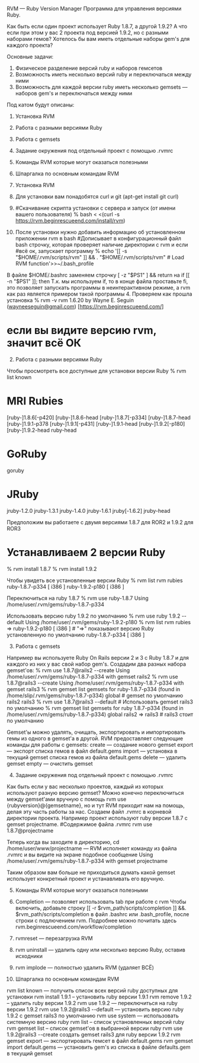 RVM — Ruby Version Manager 
Программа для управления версиями Ruby. 

Как быть если один проект использует Ruby 1.8.7, а другой 1.9.2? А что если при этом у вас 2 проекта под версией 1.9.2, но с разными наборами гемов? Хотелось бы вам иметь отдельные наборы gem's для каждого проекта? 

Основные задачи:
1. Физическое разделение версий ruby и наборов гемсетов
2. Возможность иметь несколько версий ruby и переключаться между ними
3. Возможность для каждой версии ruby иметь несколько gemsets — наборов gem's и переключаться между ними

Под катом будут описаны:
1. Установка RVM
2. Работа с разными версиями Ruby
3. Работа с gemsets
4. Задание окружения под отдельный проект с помощью .rvmrc
5. Команды RVM которые могут оказаться полезными 
6. Шпаргалка по основным командам RVM



1. Установка RVM

1. Для установки вам понадобятся curl и git (apt-get install git curl)
2.
    #Скачивание скрипта установки с сервера и запуск (от имени вашего пользователя)
     % bash < <(curl -s https://rvm.beginrescueend.com/install/rvm)
    

3. После установки нужно добавить информацию об установленном приложении rvm в bash
#Дописывает в конфигурационный файл bash строчку, которая проверяет наличие директории с rvm и если
#всё ок, запускает программу
% echo '[[ -s "$HOME/.rvm/scripts/rvm" ]] && . "$HOME/.rvm/scripts/rvm" # Load RVM function'>>~/.bash_profile

В файле $HOME/.bashrc заменяем строчку [ -z "$PS1" ] && return на if [[ -n "$PS1" ]]; then Т.к. мы используем if, то в конце файла проставьте fi, это позволяет запускать программы в неинтерактивном режиме, а rvm как раз является примером такой программы
4. Проверяем как прошла установка 
% rvm -v 
rvm 1.6.20 by Wayne E. Seguin (wayneeseguin@gmail.com) [https://rvm.beginrescueend.com/] 
# если вы видите версию rvm, значит всё ОК 


2. Работа с разными версиями Ruby

Чтобы просмотреть все доступные для установки версии Ruby 
% rvm list known
# MRI Rubies
[ruby-]1.8.6[-p420]
[ruby-]1.8.6-head
[ruby-]1.8.7[-p334]
[ruby-]1.8.7-head
[ruby-]1.9.1-p378
[ruby-]1.9.1[-p431]
[ruby-]1.9.1-head
[ruby-]1.9.2[-p180]
[ruby-]1.9.2-head
ruby-head
# GoRuby
goruby
# JRuby
jruby-1.2.0
jruby-1.3.1
jruby-1.4.0
jruby-1.6.1
jruby[-1.6.2]
jruby-head

Предположим вы работаете с двумя версиями 1.8.7 для ROR2 и 1.9.2 для ROR3
# Устанавливаем 2 версии Ruby
% rvm install 1.8.7 
% rvm install 1.9.2 

Чтобы увидеть все установленные версии Ruby
% rvm list
rvm rubies
ruby-1.8.7-p334 [ i386 ]
ruby-1.9.2-p180 [ i386 ]

Переключиться на ruby 1.8.7
% rvm use ruby-1.8.7
Using /home/user/.rvm/gems/ruby-1.8.7-p334 

Использовать версию ruby 1.9.2 по умолчанию
% rvm use ruby 1.9.2 --default
Using /home/user/.rvm/gems/ruby-1.9.2-p180
% rvm list
rvm rubies
=> ruby-1.9.2-p180 [ i386 ] # "=>" показывают версию Ruby установленную по умолчанию
   ruby-1.8.7-p334 [ i386 ]


3. Работа с gemsets

Например вы используете Ruby On Rails версии 2 и 3 с Ruby 1.8.7 и для каждого из них у вас свой набор gem's.
Создадим два разных набора gemset'ов:
% rvm use 1.8.7@rails2 --create
Using /home/user/.rvm/gems/ruby-1.8.7-p334 with gemset rails2
% rvm use 1.8.7@rails3 --create
Using /home/user/.rvm/gems/ruby-1.8.7-p334 with gemset rails3
% rvm gemset list
gemsets for ruby-1.8.7-p334 (found in /home/slip/.rvm/gems/ruby-1.8.7-p334)
   global # gemset по умолчанию
   rails2
   rails3
% rvm use 1.8.7@rails3 --default # Использовать gemset rails3 по умолчанию
% rvm gemset list
gemsets for ruby 1.8.7-p334 (found in /home/user/.rvm/gems/ruby-1.8.7-p334)
    global
    rails2
 => rails3 # rails3 стоит по умолчанию

Gemset'ы можно удалять, очищать, экспортировать и импортировать гемы из одного в gemset'a в другой.
RVM предоставляет следующие команды для работы с gemsets:
create — создание нового gemset
export — экспорт списка гемов в файл default.gems
import — установка в текущий gemset списка гемов из файла default.gems
delete — удалить gemset
empty — очистить gemset

4. Задание окружения под отдельный проект с помощью .rvmrc

Как быть если у вас несколько проектов, каждый из которых используют разную версию gemset? Можно конечно переключиться между gemset'ами вручную с помощь rvm use {rubyversion}@{gemsetname}, но и тут RVM приходит нам на помощь, делая эту часть работы за нас. 
Создаем файл .rvmrc в корневой директории проекта. Например проект используют ruby версии 1.8.7 с gemset projectname.
#Содержимое файла .rvmrc
rvm use 1.8.7@projectname

Теперь когда вы заходите в директорию, cd /home/user/www/projectname — RVM исполняет команду из файла .rvmrc и вы видите на экране подобное сообщение
Using /home/user/.rvm/gems/ruby-1.8.7-p334 with gemset projectname

Таким образом вам больше не приходиться думать какой gemset использует конкретный проект и устанавливать его вручную.

5. Команды RVM которые могут оказаться полезными

1. Completion — позволяет использовать tab при работе с rvm 
Чтобы включить, добавьте строку [[ -r $rvm_path/scripts/completion ]] &&. $rvm_path/scripts/completion в файл .bashrc или .bash_profile, после строки с подлючением rvm. Подробнее можно почитать здесь rvm.beginrescueend.com/workflow/completion
2. rvmreset — перезагрузка RVM
3. rvm uninstall — удалить одну или несколько версию Ruby, оставив исходники
4. rvm implode — полностью удалить RVM (удаляет ВСЁ)

6. Шпаргалка по основным командам RVM

rvm list known — получить список всех версий ruby доступных для установки
rvm install 1.9.1 – установить ruby версии 1.9.1
rvm remove 1.9.2 – удалить ruby версии 1.9.2
rvm use 1.9.2 — переключиться на ruby версии 1.9.2
rvm use 1.9.2@rails3 --default — установить версию ruby 1.9.2 c gemset rails3 по умолчанию
rvm use system — использовать системную версию ruby
rvm list – список установленных версий ruby
rvm gemset list – список gemset'ов в выбранной версии ruby
rvm use 1.9.2@rails3 --create создать gemset rails3 для ruby версии 1.9.2
rvm gemset export — экспортировать гемсет в файл default.gems
rvm gemset import default.gems — установить gem's из списка в файле defaults.gem в текущий gemset
